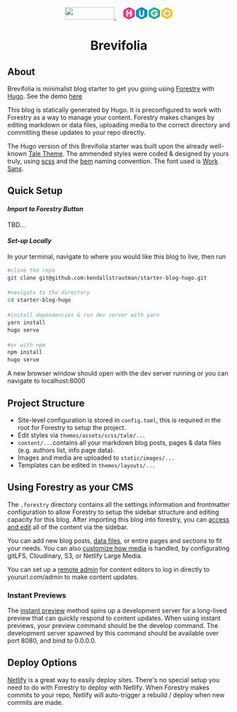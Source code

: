 <p align="center">
  <a style="padding-right: 16px;" href="https://forestry.io">
    <img src="https://app.forestry.io/assets/forestry-logotype-pos-c71a6bd237d9199d0457ba2811553997ff5bab0d2cd0e740686ab26c00d9c240.svg" width="112" height="28">
  </a>
  <a href="https://gohugo.io/">
    <img src="/static/hugo-logo-wide.svg" width="112" height="28">
  </a>
</p>
<h1 align="center">
  Brevifolia
</h1>

## About

Brevifolia is minimalist blog starter to get you going using [Forestry](https://forestry.io/) with [Hugo](https://gohugo.io/). See the demo [here](https://brevifolia-forestry-hugo.netlify.com/)

This blog is statically generated by Hugo. It is preconfigured to work with Forestry as a way to manage your content. Forestry makes changes by editing markdown or data files, uploading media to the correct directory and committing these updates to your repo directly.

The Hugo version of this Brevifolia starter was built upon the already well-known [Tale Theme](https://github.com/EmielH/tale-hugo). The ammended styles were coded & designed by yours truly, using [scss](https://sass-lang.com/) and the [bem](http://getbem.com/) naming convention. The font used is [Work Sans](https://fonts.google.com/specimen/Work+Sans). 

##  Quick Setup

#### *Import to Forestry Button*
TBD...
#### *Set-up Locally*
In your terminal, navigate to where you would like this blog to live, then run 
```bash
#clone the repo
git clone git@github.com:kendallstrautman/starter-blog-hugo.git

#navigate to the directory
cd starter-blog-hugo

#install dependencies & run dev server with yarn 
yarn install
hugo serve

#or with npm 
npm install
hugo serve
```
A new browser window should open with the dev server running or you can navigate to localhost:8000 

## Project Structure 

- Site-level configuration is stored in `config.toml`, this is required in the root for Forestry to setup the project. 
- Edit styles via `themes/assets/scss/tale/...`
- `content/...`contains all your markdown blog posts, pages & data files (e.g. authors list, info page data). 
- Images and media are uploaded to `static/images/...`
- Templates can be edited in `themes/layouts/...`

## Using Forestry as your CMS

The `.forestry` directory contains all the settings information and frontmatter configuration to allow Forestry to setup the sidebar structure and editing capacity for this blog. After importing this blog into forestry, you can [access and edit](https://forestry.io/docs/editing/) all of the content via the sidebar. 

You can add new blog posts, [data files](https://forestry.io/docs/editing/data-files/), or entire pages and sections to fit your needs. You can also [customize how media](https://forestry.io/docs/media/) is handled, by configurating gitLFS, Cloudinary, S3, or Netlify Large Media.

You can set up a [remote admin](https://forestry.io/docs/editing/remote-admin/) for content editors to log in directly to yoururl.com/admin to make content updates.

### Instant Previews

The [instant preview](https://forestry.io/docs/previews/instant-previews/) method spins up a development server for a long-lived preview that can quickly respond to content updates. When using instant previews, your preview command should be the develop command. The development server spawned by this command should be available over port 8080, and bind to 0.0.0.0.

## Deploy Options

[Netlify](https://www.netlify.com/blog/2016/09/29/a-step-by-step-guide-deploying-on-netlify/) is a great way to easily deploy sites. There's no special setup you need to do with Forestry to deploy with Netlify. When Forestry makes commits to your repo, Netlify will auto-trigger a rebuild / deploy when new commits are made.
